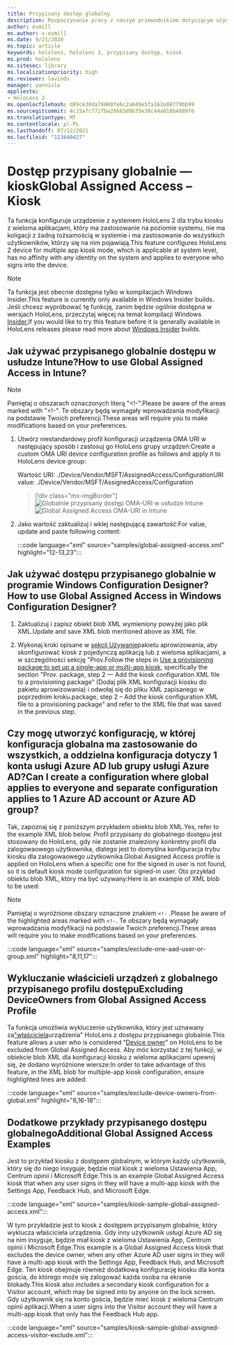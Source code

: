 ```yaml
---
title: Przypisany dostęp globalny
description: Rozpoczynanie pracy z naszym przewodnikiem dotyczącym używania OMA-URI dla kiosków z dostępem przypisanym globalnie przy użyciu usługi Intune i projektanta konfiguracji systemu Windows.
author: evmill
ms.author: v-evmill
ms.date: 9/21/2020
ms.topic: article
keywords: hololens, hololens 2, przypisany dostęp, kiosk
ms.prod: hololens
ms.sitesec: library
ms.localizationpriority: high
ms.reviewer: lavinds
manager: yannisle
appliesto:
- HoloLens 2
ms.openlocfilehash: d89c630da76060fe6c2a049e5fa162e88779bb99
ms.sourcegitcommit: 4c15afc772fba26683d9b75e38c44a018b4889f6
ms.translationtype: MT
ms.contentlocale: pl-PL
ms.lasthandoff: 07/12/2021
ms.locfileid: "113640427"
---
```

# <a name="global-assigned-access--kiosk"></a><span data-ttu-id="d200a-104">Dostęp przypisany globalnie — kiosk</span><span class="sxs-lookup"><span data-stu-id="d200a-104">Global Assigned Access – Kiosk</span></span>

<span data-ttu-id="d200a-105">Ta funkcja konfiguruje urządzenie z systemem HoloLens 2 dla trybu kiosku z wieloma aplikacjami, który ma zastosowanie na poziomie systemu, nie ma koligacji z żadną tożsamością w systemie i ma zastosowanie do wszystkich użytkowników, którzy się na nim pojawiają.</span><span class="sxs-lookup"><span data-stu-id="d200a-105">This feature configures HoloLens 2 device for multiple app kiosk mode, which is applicable at system level, has no affinity with any identity on the system and applies to everyone who signs into the device.</span></span>

> [!NOTE]
> <span data-ttu-id="d200a-106">Ta funkcja jest obecnie dostępna tylko w kompilacjach Windows Insider.</span><span class="sxs-lookup"><span data-stu-id="d200a-106">This feature is currently only available in Windows Insider builds.</span></span> <span data-ttu-id="d200a-107">Jeśli chcesz wypróbować tę funkcję, zanim będzie ogólnie dostępna w wersjach HoloLens, przeczytaj więcej na temat kompilacji Windows [Insider.](hololens-insider.md)</span><span class="sxs-lookup"><span data-stu-id="d200a-107">If you would like to try this feature before it is generally available in HoloLens releases please read more about [Windows Insider](hololens-insider.md) builds.</span></span>

## <a name="how-to-use-global-assigned-access-in-intune"></a><span data-ttu-id="d200a-108">Jak używać przypisanego globalnie dostępu w usłudze Intune?</span><span class="sxs-lookup"><span data-stu-id="d200a-108">How to use Global Assigned Access in Intune?</span></span>

> [!NOTE]
> <span data-ttu-id="d200a-109">Pamiętaj o obszarach oznaczonych literą "<!-".</span><span class="sxs-lookup"><span data-stu-id="d200a-109">Please be aware of the areas marked with "<!-".</span></span> <span data-ttu-id="d200a-110">Te obszary będą wymagały wprowadzania modyfikacji na podstawie Twoich preferencji.</span><span class="sxs-lookup"><span data-stu-id="d200a-110">These areas will require you to make modifications based on your preferences.</span></span>

1. <span data-ttu-id="d200a-111">Utwórz niestandardowy profil konfiguracji urządzenia OMA URI w następujący sposób i zastosuj go HoloLens grupy urządzeń:</span><span class="sxs-lookup"><span data-stu-id="d200a-111">Create a custom OMA URI device configuration profile as follows and apply it to HoloLens device group:</span></span>

    <span data-ttu-id="d200a-112">Wartość URI: ./Device/Vendor/MSFT/AssignedAccess/Configuration</span><span class="sxs-lookup"><span data-stu-id="d200a-112">URI value: ./Device/Vendor/MSFT/AssignedAccess/Configuration</span></span>

    > [!div class="mx-imgBorder"]
    > <span data-ttu-id="d200a-113">![Globalnie przypisany dostęp OMA-URI w usłudze Intune](images/global-assigned-access-omauri.png)</span><span class="sxs-lookup"><span data-stu-id="d200a-113">![Global Assigned Access OMA-URI in Intune](images/global-assigned-access-omauri.png)</span></span>

2. <span data-ttu-id="d200a-114">Jako wartość zaktualizuj i wklej następującą zawartość:</span><span class="sxs-lookup"><span data-stu-id="d200a-114">For value, update and paste following content:</span></span>

    :::code language="xml" source="samples/global-assigned-access.xml" highlight="12-13,23":::

## <a name="how-to-use-global-assigned-access-in-windows-configuration-designer"></a><span data-ttu-id="d200a-115">Jak używać dostępu przypisanego globalnie w programie Windows Configuration Designer?</span><span class="sxs-lookup"><span data-stu-id="d200a-115">How to use Global Assigned Access in Windows Configuration Designer?</span></span>

1. <span data-ttu-id="d200a-116">Zaktualizuj i zapisz obiekt blob XML wymieniony powyżej jako plik XML.</span><span class="sxs-lookup"><span data-stu-id="d200a-116">Update and save XML blob mentioned above as XML file.</span></span> 

2. <span data-ttu-id="d200a-117">Wykonaj kroki opisane w [sekcji Używanie](hololens-kiosk.md#use-a-provisioning-package-to-set-up-a-single-app-or-multi-app-kiosk)pakietu aprowizowania, aby skonfigurować kiosk z pojedynczą aplikacją lub z wieloma aplikacjami, a w szczególności sekcję "Prov.</span><span class="sxs-lookup"><span data-stu-id="d200a-117">Follow the steps in [Use a provisioning package to set up a single-app or multi-app kiosk](hololens-kiosk.md#use-a-provisioning-package-to-set-up-a-single-app-or-multi-app-kiosk), specifically the section "Prov.</span></span> <span data-ttu-id="d200a-118">package, step 2 — Add the kiosk configuration XML file to a provisioning package" (Dodaj plik XML konfiguracji kiosku do pakietu aprowizowania) i odwołaj się do pliku XML zapisanego w poprzednim kroku.</span><span class="sxs-lookup"><span data-stu-id="d200a-118">package, step 2 – Add the kiosk configuration XML file to a provisioning package" and refer to the XML file that was saved in the previous step.</span></span>

## <a name="can-i-create-a-configuration-where-global-applies-to-everyone-and-separate-configuration-applies-to-1-azure-ad-account-or-azure-ad-group"></a><span data-ttu-id="d200a-119">Czy mogę utworzyć konfigurację, w której konfiguracja globalna ma zastosowanie do wszystkich, a oddzielna konfiguracja dotyczy 1 konta usługi Azure AD lub grupy usługi Azure AD?</span><span class="sxs-lookup"><span data-stu-id="d200a-119">Can I create a configuration where global applies to everyone and separate configuration applies to 1 Azure AD account or Azure AD group?</span></span> 

<span data-ttu-id="d200a-120">Tak, zapoznaj się z poniższym przykładem obiektu blob XML.</span><span class="sxs-lookup"><span data-stu-id="d200a-120">Yes, refer to the example XML blob below.</span></span> <span data-ttu-id="d200a-121">Profil przypisany do globalnego dostępu jest stosowany do HoloLens, gdy nie zostanie znaleziony konkretny profil dla zalogowaowego użytkownika, dlatego jest to domyślna konfiguracja trybu kiosku dla zalogowaowego użytkownika.</span><span class="sxs-lookup"><span data-stu-id="d200a-121">Global Assigned Access profile is applied on HoloLens when a specific one for the signed in user is not found, so it is default kiosk mode configuration for signed-in user.</span></span>
<span data-ttu-id="d200a-122">Oto przykład obiektu blob XML, który ma być używany:</span><span class="sxs-lookup"><span data-stu-id="d200a-122">Here is an example of XML blob to be used:</span></span>

> [!NOTE]
> <span data-ttu-id="d200a-123">Pamiętaj o wyróżnione obszary oznaczone znakiem `<!-` .</span><span class="sxs-lookup"><span data-stu-id="d200a-123">Please be aware of the highlighted areas marked with `<!-`.</span></span> <span data-ttu-id="d200a-124">Te obszary będą wymagały wprowadzania modyfikacji na podstawie Twoich preferencji.</span><span class="sxs-lookup"><span data-stu-id="d200a-124">These areas will require you to make modifications based on your preferences.</span></span>

 :::code language="xml" source="samples/exclude-one-aad-user-or-group.xml" highlight="8,11,17":::

## <a name="excluding-deviceowners-from-global-assigned-access-profile"></a><span data-ttu-id="d200a-125">Wykluczanie właścicieli urządzeń z globalnego przypisanego profilu dostępu</span><span class="sxs-lookup"><span data-stu-id="d200a-125">Excluding DeviceOwners from Global Assigned Access Profile</span></span>

<span data-ttu-id="d200a-126">Ta funkcja umożliwia wykluczenie użytkownika, który jest uznawany za["właściciela](security-adminless-os.md)urządzenia" HoloLens z dostępu przypisanego globalnie.</span><span class="sxs-lookup"><span data-stu-id="d200a-126">This feature allows a user who is considered “[Device owner](security-adminless-os.md)" on HoloLens to be excluded from Global Assigned Access.</span></span> <span data-ttu-id="d200a-127">Aby móc korzystać z tej funkcji, w obiekcie blob XML dla konfiguracji kiosku z wieloma aplikacjami upewnij się, że dodano wyróżnione wiersze:</span><span class="sxs-lookup"><span data-stu-id="d200a-127">In order to take advantage of this feature, in the XML blob for multiple-app kiosk configuration, ensure highlighted lines are added:</span></span>

 :::code language="xml" source="samples/exclude-device-owners-from-global.xml" highlight="6,16-18":::

## <a name="additional-global-assigned-access-examples"></a><span data-ttu-id="d200a-128">Dodatkowe przykłady przypisanego dostępu globalnego</span><span class="sxs-lookup"><span data-stu-id="d200a-128">Additional Global Assigned Access Examples</span></span>

<span data-ttu-id="d200a-129">Jest to przykład kiosku z dostępem globalnym, w którym każdy użytkownik, który się do niego insyguje, będzie miał kiosk z wieloma Ustawienia App, Centrum opinii i Microsoft Edge.</span><span class="sxs-lookup"><span data-stu-id="d200a-129">This is an example Global Assigned Access kiosk that when any user signs in they will have a multi-app kiosk with the Settings App, Feedback Hub, and Microsoft Edge.</span></span>

:::code language="xml" source="samples/kiosk-sample-global-assigned-access.xml":::

<span data-ttu-id="d200a-130">W tym przykładzie jest to kiosk z dostępem przypisanym globalnie, który wyklucza właściciela urządzenia. Gdy inny użytkownik usługi Azure AD się na nim insyguje, będzie miał kiosk z wieloma Ustawienia App, Centrum opinii i Microsoft Edge.</span><span class="sxs-lookup"><span data-stu-id="d200a-130">This example is a Global Assigned Access kiosk that excludes the device owner, when any other Azure AD user signs in they will have a multi-app kiosk with the Settings App, Feedback Hub, and Microsoft Edge.</span></span> <span data-ttu-id="d200a-131">Ten kiosk obejmuje również dodatkową konfigurację kiosku dla konta gościa, do którego może się zalogować każda osoba na ekranie blokady.</span><span class="sxs-lookup"><span data-stu-id="d200a-131">This kiosk also includes a secondary kiosk configuration for a Visitor account, which may be signed into by anyone on the lock screen.</span></span> <span data-ttu-id="d200a-132">Gdy użytkownik się na konto gościa, będzie mieć kiosk z wieloma Centrum opinii aplikacji.</span><span class="sxs-lookup"><span data-stu-id="d200a-132">When a user signs into the Visitor account they will have a multi-app kiosk that only has the Feedback Hub app.</span></span>

:::code language="xml" source="samples/kiosk-sample-global-assigned-access-visitor-exclude.xml":::
